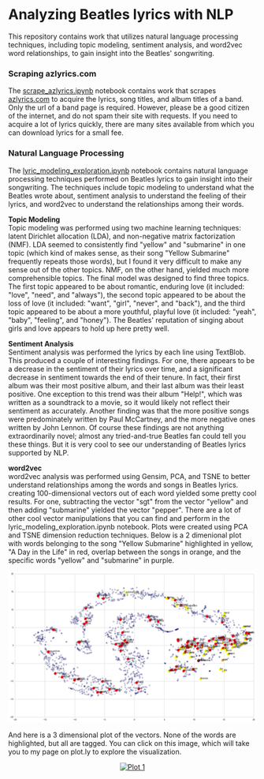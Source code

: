 # Analyzing Beatles lyrics with NLP

This repository contains work that utilizes natural language processing techniques, including topic modeling, sentiment analysis, and word2vec word relationships, to gain insight into the Beatles' songwriting.


### Scraping azlyrics.com
The [scrape_azlyrics.ipynb](https://github.com/kekatzmann/beatles_lyrics/blob/master/notebooks/scrape_azlyrics.ipynb) notebook contains work that scrapes [azlyrics.com](http://www.azlyrics.com/) to acquire the lyrics, song titles, and album titles of a band. Only the url of a band page is required. However, please be a good citizen of the internet, and do not spam their site with requests. If you need to acquire a lot of lyrics quickly, there are many sites available from which you can download lyrics for a small fee.


### Natural Language Processing
The [lyric_modeling_exploration.ipynb](https://github.com/kekatzmann/beatles_lyrics/blob/master/notebooks/lyric_modeling_exploration.ipynb) notebook contains natural language processing techniques performed on Beatles lyrics to gain insight into their songwriting. The techniques include topic modeling to understand what the Beatles wrote about, sentiment analysis to understand the feeling of their lyrics, and word2vec to understand the relationships among their words.

<b>Topic Modeling</b><br>
Topic modeling was performed using two machine learning techniques: latent Dirichlet allocation (LDA), and non-negative matrix factorization (NMF). LDA seemed to consistently find "yellow" and "submarine" in one topic (which kind of makes sense, as their song "Yellow Submarine" frequently repeats those words), but I found it very difficult to make any sense out of the other topics. NMF, on the other hand, yielded much more comprehensible topics. The final model was designed to find three topics. The first topic appeared to be about romantic, enduring love (it included: "love", "need", and "always"), the second topic appeared to be about the loss of love (it included: "want", "girl", "never", and "back"), and the third topic appeared to be about a more youthful, playful love (it included: "yeah", "baby", "feeling", and "honey"). The Beatles' reputation of singing about girls and love appears to hold up here pretty well.

<b>Sentiment Analysis</b><br>
Sentiment analysis was performed the lyrics by each line using TextBlob. This produced a couple of interesting findings. For one, there appears to be a decrease in the sentiment of their lyrics over time, and a significant decrease in sentiment towards the end of their tenure. In fact, their first album was their most positive album, and their last album was their least positive. One exception to this trend was their album "Help!", which was written as a soundtrack to a movie, so it would likely not reflect their sentiment as accurately. Another finding was that the more positive songs were predominately written by Paul McCartney, and the more negative ones written by John Lennon. Of course these findings are not anything extraordinarily novel; almost any tried-and-true Beatles fan could tell you these things. But it is very cool to see our understanding of Beatles lyrics supported by NLP.

<b>word2vec</b><br>
word2vec analysis was performed using Gensim, PCA, and TSNE to better understand relationships among the words and songs in Beatles lyrics. creating 100-dimensional vectors out of each word yielded some pretty cool results. For one, subtracting the vector "sgt" from the vector "yellow" and then adding "submarine" yielded the vector "pepper". There are a lot of other cool vector manipulations that you can find and perform in the lyric_modeling_exploration.ipynb notebook. Plots were created using PCA and TSNE dimension reduction techniques. Below is a 2 dimenional plot with words belonging to the song "Yellow Submarine" highlighted in yellow, "A Day in the Life" in red, overlap between the songs in orange, and the specific words "yellow" and "submarine" in purple.

![Beatles 2d word2vec](https://github.com/kekatzmann/beatles_lyrics/blob/master/images/w2v_2d_1.png)

And here is a 3 dimensional plot of the vectors. None of the words are highlighted, but all are tagged. You can click on this image, which will take you to my page on plot.ly to explore the visualization.

<div>
    <a href="https://plot.ly/~kekatzmann/1/?share_key=6T9Ho51vrZCjBnsM76VRtF" target="_blank" title="Plot 1" style="display: block; text-align: center;"><img src="https://plot.ly/~kekatzmann/1.png?share_key=6T9Ho51vrZCjBnsM76VRtF" alt="Plot 1" style="max-width: 100%;width: 1114px;"  width="1114" onerror="this.onerror=null;this.src='https://plot.ly/404.png';" /></a>
</div>
